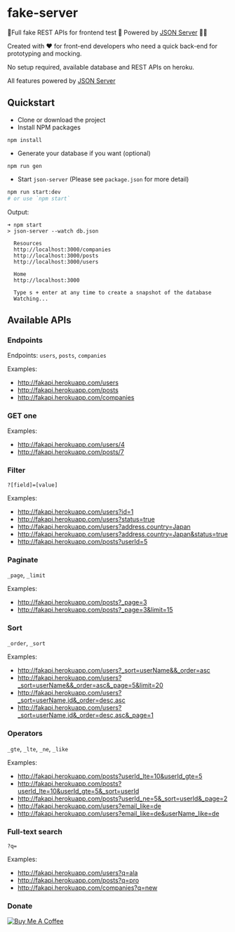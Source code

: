 # fake-server

🚦Full fake REST APIs for frontend test 🏓 Powered by [JSON Server](https://github.com/typicode/json-server) 🚀🚀

Created with ❤️ for front-end developers who need a quick back-end for prototyping and mocking.

No setup required, available database and REST APIs on heroku.

All features powered by [JSON Server](https://github.com/typicode/json-server)


## Quickstart

+ Clone or download the project
+ Install NPM packages
```
npm install
```
+ Generate your database if you want (optional)
```
npm run gen
```
+ Start `json-server` (Please see `package.json` for more detail)
```bash
npm run start:dev
# or use `npm start`
```

Output:
```
➜ npm start
> json-server --watch db.json

  Resources
  http://localhost:3000/companies
  http://localhost:3000/posts
  http://localhost:3000/users

  Home
  http://localhost:3000

  Type s + enter at any time to create a snapshot of the database
  Watching...
```

## Available APIs

### Endpoints

Endpoints: `users`, `posts`, `companies`

Examples:

+ http://fakapi.herokuapp.com/users
+ http://fakapi.herokuapp.com/posts
+ http://fakapi.herokuapp.com/companies

### GET one

Examples:
+ http://fakapi.herokuapp.com/users/4
+ http://fakapi.herokuapp.com/posts/7

### Filter

`?[field]=[value]`

Examples:
+ http://fakapi.herokuapp.com/users?id=1
+ http://fakapi.herokuapp.com/users?status=true
+ http://fakapi.herokuapp.com/users?address.country=Japan
+ http://fakapi.herokuapp.com/users?address.country=Japan&status=true
+ http://fakapi.herokuapp.com/posts?userId=5

### Paginate

`_page`, `_limit`

Examples:
+ http://fakapi.herokuapp.com/posts?_page=3
+ http://fakapi.herokuapp.com/posts?_page=3&limit=15

### Sort

`_order`, `_sort`

Examples:
+ http://fakapi.herokuapp.com/users?_sort=userName&&_order=asc
+ http://fakapi.herokuapp.com/users?_sort=userName&&_order=asc&_page=5&limit=20
+ http://fakapi.herokuapp.com/users?_sort=userName,id&_order=desc,asc
+ http://fakapi.herokuapp.com/users?_sort=userName,id&_order=desc,asc&_page=1

### Operators

`_gte`, `_lte`, `_ne`, `_like`

Examples:
+ http://fakapi.herokuapp.com/posts?userId_lte=10&userId_gte=5
+ http://fakapi.herokuapp.com/posts?userId_lte=10&userId_gte=5&_sort=userId
+ http://fakapi.herokuapp.com/posts?userId_ne=5&_sort=userId&_page=2
+ http://fakapi.herokuapp.com/users?email_like=de
+ http://fakapi.herokuapp.com/users?email_like=de&userName_like=de

### Full-text search

`?q=`

Examples:
+ http://fakapi.herokuapp.com/users?q=ala
+ http://fakapi.herokuapp.com/posts?q=pro
+ http://fakapi.herokuapp.com/companies?q=new

### Donate
<a href="https://www.buymeacoffee.com/harisk" target="_blank"><img src="https://www.buymeacoffee.com/assets/img/custom_images/orange_img.png" alt="Buy Me A Coffee" style="height: auto !important;width: auto !important;" ></a>